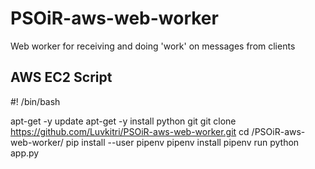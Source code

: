 # PSOiR-aws-web-worker
Web worker for receiving and doing 'work' on messages from clients

## AWS EC2 Script
#! /bin/bash

 apt-get -y update
 apt-get -y install python git
 git clone https://github.com/Luvkitri/PSOiR-aws-web-worker.git
 cd /PSOiR-aws-web-worker/
 pip install --user pipenv
 pipenv install 
 pipenv run python app.py
